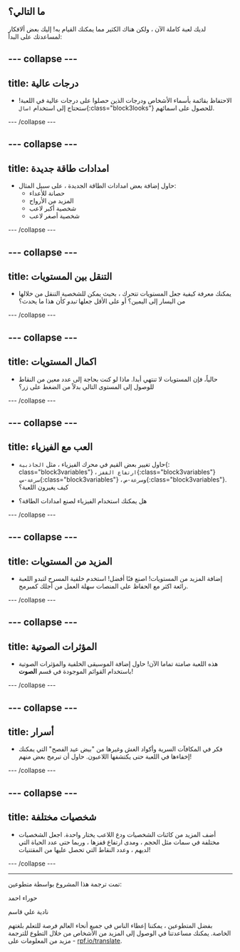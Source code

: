 ## ما التالي؟

لديك لعبة كاملة الآن ، ولكن هناك الكثير مما يمكنك القيام به! إليك بعض ألافكار لمساعدتك على البدأ:

--- collapse ---
---
title: درجات عالية
---

+ الاحتفاظ بقائمة بأسماء الأشخاص ودرجات الذين حصلوا على درجات عالية في اللعبة! ستحتاج إلى استخدام `اسال`{:class="block3looks"} للحصول على اسمائهم.

--- /collapse ---

--- collapse ---
---
title: امدادات طاقة جديدة
---

+ حاول إضافة بعض امدادات الطاقة الجديدة ، على سبيل المثال: 
  + حصانة للأعداء
  + المزيد من الأرواح
  + شخصية أكبر لاعب
  + شخصية أصغر لاعب

--- /collapse ---

--- collapse ---
---
title: التنقل بين المستويات
---

+ يمكنك معرفة كيفية جعل المستويات تتحرك ، بحيث يمكن للشخصية التنقل من خلالها من اليسار إلى اليمين؟ أو على الأقل جعلها *تبدو* كأن هذا ما يحدث؟

--- /collapse ---

--- collapse ---
---
title: اكمال المستويات
---

+ حالياً، فإن المستويات لا تنتهي أبدا. ماذا لو كنت بحاجة إلى عدد معين من النقاط للوصول إلى المستوى التالي بدلاً من الضغط على زر؟

--- /collapse ---

--- collapse ---
---
title: العب مع الفيزياء
---

+ حاول تغيير بعض القيم في محرك الفيزياء ، مثل `الجاذبية`{: class="block3variables"} ، `ارتفاع القفز`{:class="block3variables"} ،`سرعة-س`{:class="block3variables"} ، و`سرعة-ص`{:class="block3variables"}. كيف يغيرون اللعبة؟

+ هل يمكنك استخدام الفيزياء لصنع امدادات الطاقة؟

--- /collapse ---

--- collapse ---
---
title: المزيد من المستويات
---

+ إضافة المزيد من المستويات! اصنع فنًا أفضل! استخدم خلفية المسرح لتبدو اللعبة رائعة اكثر مع الحفاظ على المنصات سهلة العمل من أجلك كمبرمج.

--- /collapse ---

--- collapse ---
---
title: المؤثرات الصوتية
---

+ هذه اللعبة صامتة تماما الآن! حاول إضافة الموسيقى الخلفية والمؤثرات الصوتية باستخدام القوائم الموجودة في قسم **الصوت**!

--- /collapse ---

--- collapse ---
---
title: أسرار
---

+ فكر في المكافآت السرية وأكواد الغش وغيرها من "بيض عيد الفصح" التي يمكنك إخفاءها في اللعبة حتى يكتشفها اللاعبون. حاول أن تبرمج بعض منهم!

--- /collapse ---

--- collapse ---
---
title: شخصيات مختلفة
---

+ أضف المزيد من كائنات الشخصيات ودع اللاعب يختار واحدة. اجعل الشخصيات مختلفة في سمات مثل الحجم ، ومدى ارتفاع قفزها ، وربما حتى عدد الحياة التي لديهم ، وعدد النقاط التي تحصل عليها من المقتنيات! 

--- /collapse ---


***
تمت ترجمة هذا المشروع بواسطة متطوعين:

حوراء احمد

نادية علي قاسم

بفضل المتطوعين ، يمكننا إعطاء الناس في جميع أنحاء العالم فرصة للتعلم بلغتهم الخاصة. يمكنك مساعدتنا في الوصول إلى المزيد من الأشخاص من خلال التطوع للترجمة - مزيد من المعلومات على [rpf.io/translate](https://rpf.io/translate).